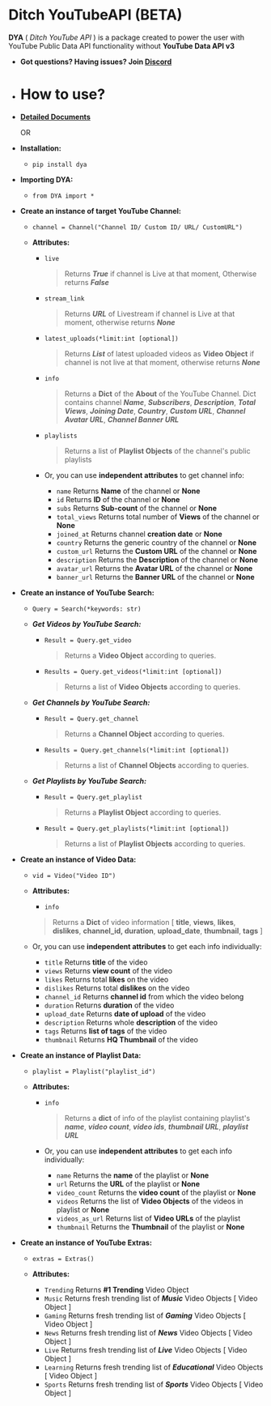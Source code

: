
# Ditch YouTubeAPI (BETA)               
 **DYA** ( *Ditch YouTube API* ) is a package created to power the user with YouTube Public Data API functionality without **YouTube Data API v3**    

    
 - **Got questions? Having issues? Join [Discord](https://discord.gg/YAFGAaMrTC)**    
 - # How to use?
 - [**Detailed Documents**](https://verified.gitbook.io/dya-py/)

	OR
          
 - **Installation:**     
    - `pip install dya`  
    
 - **Importing DYA:**     
    - `from DYA import *`   
   
 - **Create an instance of target YouTube Channel:**     
   - `channel = Channel("Channel ID/ Custom ID/ URL/ CustomURL") `    
            
   - **Attributes:**       
      - `live`      
           > Returns ***True*** if channel is Live at that moment, Otherwise returns ***False***    
                       
      - `stream_link`       
           > Returns ***URL*** of Livestream if channel is Live at that moment, otherwise returns ***None***    
                       
      - `latest_uploads(*limit:int [optional])`       
           > Returns ***List*** of latest uploaded videos as **Video Object** if channel is not live at that moment, otherwise returns ***None***  
       - `info`    
          > Returns a **Dict** of the **About** of the YouTube Channel. Dict contains channel ***Name***, ***Subscribers***, ***Description***, ***Total Views***, ***Joining Date***, ***Country***, ***Custom URL***, ***Channel Avatar URL***,  ***Channel Banner URL***    
            
       - `playlists`       
           > Returns a list of **Playlist Objects** of the channel's public playlists    
                 
       - Or, you can use **independent attributes** to get channel info:    
            - `name` Returns **Name** of the channel or **None**    
          - `id` Returns **ID** of the channel or **None**    
          - `subs` Returns **Sub-count** of the channel or **None**        
          - `total_views` Returns total number of **Views** of the channel or **None**           
          - `joined_at` Returns channel **creation date** or **None**       
          - `country` Returns the generic country of the channel or **None**      
          - `custom_url` Returns the **Custom URL** of the channel or **None**       
          - `description` Returns the **Description** of the channel or **None**       
          - `avatar_url` Returns the **Avatar URL** of the channel or **None**       
          - `banner_url` Returns the **Banner URL** of the channel or **None**   
 - **Create an instance of YouTube Search:**          
   - `Query = Search(*keywords: str)`    
	
    - ***Get Videos by YouTube Search:***       
       - `Result = Query.get_video`   
		       
           > Returns a **Video Object** according to queries. 
			     
        - `Results = Query.get_videos(*limit:int [optional])`   
		        
           > Returns a list of **Video Objects** according to queries.    
           
    - ***Get Channels by YouTube Search:***    
       
       - `Result = Query.get_channel`          
            > Returns a **Channel Object** according to queries.     
		  
        - `Results = Query.get_channels(*limit:int [optional])`          
	 
           > Returns a list of **Channel Objects** according to queries.    
           
    - ***Get Playlists by YouTube Search:***     
       - `Result = Query.get_playlist`          
            > Returns a **Playlist Object** according to queries. 
		 
       - `Result = Query.get_playlists(*limit:int [optional])`
           > Returns a list of **Playlist Objects** according to queries. 
		 
 - **Create an instance of Video Data:**    
   - `vid = Video("Video ID")`    
    - **Attributes:**     
       - `info`     
        > Returns a **Dict** of video information [ **title**, **views**, **likes**, **dislikes**, **channel_id, duration**, **upload_date**, **thumbnail**, **tags** ]      
      
    - Or, you can use **independent attributes** to get each info individually:          
        - `title`  Returns **title** of the video          
        - `views`  Returns **view count** of the video          
        - `likes`  Returns total **likes** on the video          
        - `dislikes`  Returns total **dislikes** on the video          
        - `channel_id`  Returns **channel id** from which the video belong          
        - `duration`  Returns **duration** of the video          
        - `upload_date`  Returns **date of upload** of the video          
        - `description`  Returns whole **description** of the video          
        - `tags`  Returns **list of tags** of the video          
        - `thumbnail`  Returns **HQ Thumbnail** of the video    
     
  
- **Create an instance of Playlist Data:**  
  
  - `playlist = Playlist("playlist_id")`
  
  - **Attributes:**
   
     - `info`   
        > Returns a **dict** of info of the playlist containing playlist's ***name***, ***video count***, ***video ids***, ***thumbnail URL***, ***playlist URL***  
			
     - Or, you can use **independent attributes** to get each info individually:  
       - `name`  Returns the **name** of the playlist or **None**  
       - `url`  Returns the **URL** of the playlist or **None**  
       - `video_count`  Returns the **video count** of the playlist or **None**  
       - `videos`  Returns the list of **Video Objects** of the videos in playlist or **None**  
       - `videos_as_url`  Returns list of **Video URLs** of the playlist
       - `thumbnail`  Returns the **Thumbnail** of the playlist or **None**  
    
- **Create an instance of YouTube Extras:**    
   - `extras = Extras()`    
      
   - **Attributes:**    
      - `Trending`  Returns **#1 Trending** Video Object    
      - `Music`  Returns fresh trending list of ***Music*** Video Objects [ Video Object ]    
      - `Gaming`  Returns fresh trending list of ***Gaming*** Video Objects [ Video Object ]    
      - `News`  Returns fresh trending list of ***News*** Video Objects [ Video Object ]    
      - `Live`  Returns fresh trending list of ***Live*** Video Objects [ Video Object ]    
      - `Learning`  Returns fresh trending list of ***Educational*** Video Objects [ Video Object ]    
      - `Sports`  Returns fresh trending list of ***Sports*** Video Objects [ Video Object ]
